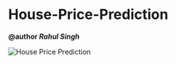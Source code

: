 # House-Price-Prediction
**@author *Rahul Singh***


![House Price Prediction ](https://user-images.githubusercontent.com/57325166/95431590-0847b580-096b-11eb-89eb-27e622dfcfbd.gif)
